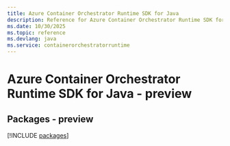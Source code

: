 ```yaml
---
title: Azure Container Orchestrator Runtime SDK for Java
description: Reference for Azure Container Orchestrator Runtime SDK for Java
ms.date: 10/30/2025
ms.topic: reference
ms.devlang: java
ms.service: containerorchestratorruntime
---
```

# Azure Container Orchestrator Runtime SDK for Java - preview
## Packages - preview
[!INCLUDE [packages](container-orchestrator-runtime-index.md)]